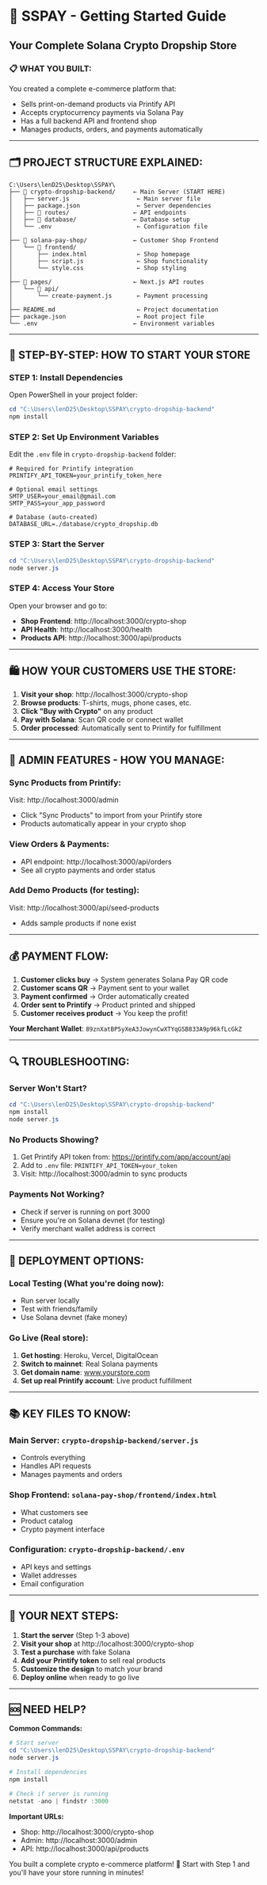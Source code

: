 # 🚀 SSPAY - Getting Started Guide
## Your Complete Solana Crypto Dropship Store

### 📋 **WHAT YOU BUILT:**
You created a complete e-commerce platform that:
- Sells print-on-demand products via Printify API
- Accepts cryptocurrency payments via Solana Pay
- Has a full backend API and frontend shop
- Manages products, orders, and payments automatically

---

## 🗂️ **PROJECT STRUCTURE EXPLAINED:**

```
C:\Users\lenD25\Desktop\SSPAY\
├── 📁 crypto-dropship-backend/     ← Main Server (START HERE)
│   ├── server.js                   ← Main server file
│   ├── package.json                ← Server dependencies
│   ├── 📁 routes/                  ← API endpoints
│   ├── 📁 database/                ← Database setup
│   └── .env                        ← Configuration file
│
├── 📁 solana-pay-shop/             ← Customer Shop Frontend
│   └── 📁 frontend/
│       ├── index.html              ← Shop homepage
│       ├── script.js               ← Shop functionality
│       └── style.css               ← Shop styling
│
├── 📁 pages/                       ← Next.js API routes
│   └── 📁 api/
│       └── create-payment.js       ← Payment processing
│
├── README.md                       ← Project documentation
├── package.json                    ← Root project file
└── .env                           ← Environment variables
```

---

## 🎯 **STEP-BY-STEP: HOW TO START YOUR STORE**

### **STEP 1: Install Dependencies**
Open PowerShell in your project folder:
```powershell
cd "C:\Users\lenD25\Desktop\SSPAY\crypto-dropship-backend"
npm install
```

### **STEP 2: Set Up Environment Variables**
Edit the `.env` file in `crypto-dropship-backend` folder:
```env
# Required for Printify integration
PRINTIFY_API_TOKEN=your_printify_token_here

# Optional email settings
SMTP_USER=your_email@gmail.com
SMTP_PASS=your_app_password

# Database (auto-created)
DATABASE_URL=./database/crypto_dropship.db
```

### **STEP 3: Start the Server**
```powershell
cd "C:\Users\lenD25\Desktop\SSPAY\crypto-dropship-backend"
node server.js
```

### **STEP 4: Access Your Store**
Open your browser and go to:
- **Shop Frontend**: http://localhost:3000/crypto-shop
- **API Health**: http://localhost:3000/health
- **Products API**: http://localhost:3000/api/products

---

## 🛍️ **HOW YOUR CUSTOMERS USE THE STORE:**

1. **Visit your shop**: http://localhost:3000/crypto-shop
2. **Browse products**: T-shirts, mugs, phone cases, etc.
3. **Click "Buy with Crypto"** on any product
4. **Pay with Solana**: Scan QR code or connect wallet
5. **Order processed**: Automatically sent to Printify for fulfillment

---

## 🔧 **ADMIN FEATURES - HOW YOU MANAGE:**

### **Sync Products from Printify:**
Visit: http://localhost:3000/admin
- Click "Sync Products" to import from your Printify store
- Products automatically appear in your crypto shop

### **View Orders & Payments:**
- API endpoint: http://localhost:3000/api/orders
- See all crypto payments and order status

### **Add Demo Products (for testing):**
Visit: http://localhost:3000/api/seed-products
- Adds sample products if none exist

---

## 💰 **PAYMENT FLOW:**

1. **Customer clicks buy** → System generates Solana Pay QR code
2. **Customer scans QR** → Payment sent to your wallet
3. **Payment confirmed** → Order automatically created
4. **Order sent to Printify** → Product printed and shipped
5. **Customer receives product** → You keep the profit!

**Your Merchant Wallet**: `89znXatBP5yXeA3JowynCwXTYqGSB833A9p96kfLcGkZ`

---

## 🔍 **TROUBLESHOOTING:**

### **Server Won't Start?**
```powershell
cd "C:\Users\lenD25\Desktop\SSPAY\crypto-dropship-backend"
npm install
node server.js
```

### **No Products Showing?**
1. Get Printify API token from: https://printify.com/app/account/api
2. Add to `.env` file: `PRINTIFY_API_TOKEN=your_token`
3. Visit: http://localhost:3000/admin to sync products

### **Payments Not Working?**
- Check if server is running on port 3000
- Ensure you're on Solana devnet (for testing)
- Verify merchant wallet address is correct

---

## 🚀 **DEPLOYMENT OPTIONS:**

### **Local Testing (What you're doing now):**
- Run server locally
- Test with friends/family
- Use Solana devnet (fake money)

### **Go Live (Real store):**
1. **Get hosting**: Heroku, Vercel, DigitalOcean
2. **Switch to mainnet**: Real Solana payments
3. **Get domain name**: www.yourstore.com
4. **Set up real Printify account**: Live product fulfillment

---

## 📚 **KEY FILES TO KNOW:**

### **Main Server**: `crypto-dropship-backend/server.js`
- Controls everything
- Handles API requests
- Manages payments and orders

### **Shop Frontend**: `solana-pay-shop/frontend/index.html`
- What customers see
- Product catalog
- Crypto payment interface

### **Configuration**: `crypto-dropship-backend/.env`
- API keys and settings
- Wallet addresses
- Email configuration

---

## 🎯 **YOUR NEXT STEPS:**

1. **Start the server** (Step 1-3 above)
2. **Visit your shop** at http://localhost:3000/crypto-shop
3. **Test a purchase** with fake Solana
4. **Add your Printify token** to sell real products
5. **Customize the design** to match your brand
6. **Deploy online** when ready to go live

---

## 🆘 **NEED HELP?**

**Common Commands:**
```powershell
# Start server
cd "C:\Users\lenD25\Desktop\SSPAY\crypto-dropship-backend"
node server.js

# Install dependencies
npm install

# Check if server is running
netstat -ano | findstr :3000
```

**Important URLs:**
- Shop: http://localhost:3000/crypto-shop
- Admin: http://localhost:3000/admin  
- API: http://localhost:3000/api/products

You built a complete crypto e-commerce platform! 🎉
Start with Step 1 and you'll have your store running in minutes!
